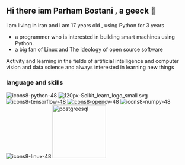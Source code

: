 ## Hi there iam Parham Bostani , a geeck 👋

i am living in iran and i am 17 years old , using Python for 3 years


- a programmer  who is interested in building smart machines using Python.
- a big fan of Linux and The ideology of open source software


Activity and learning in the fields of artificial intelligence and computer vision and data science and always interested in learning new things



### language and skills

![icons8-python-48](https://github.com/parhambt/parhambt/assets/124530126/1cbb1e94-d524-4cfa-b036-dee2cfb26ffb)     ![120px-Scikit_learn_logo_small svg](https://github.com/parhambt/parhambt/assets/124530126/133dde52-9615-4b73-ba8e-cc3ccd86912a)   ![icons8-tensorflow-48](https://github.com/parhambt/parhambt/assets/124530126/feb527eb-96c1-4fe9-9e32-04df267d6a7a)  ![icons8-opencv-48](https://github.com/parhambt/parhambt/assets/124530126/c904ea84-5fd7-4b03-a359-f7410d0c4d41)  ![icons8-numpy-48](https://github.com/parhambt/parhambt/assets/124530126/cb262607-c62e-4aae-853c-04d9d4754fb6)    ![icons8-linux-48](https://github.com/parhambt/parhambt/assets/124530126/8aa2fc77-50a8-492b-972d-c11f04dfb387)
<img width="144" height="144" src="https://img.icons8.com/color/144/postgreesql.png" alt="postgreesql"/>







